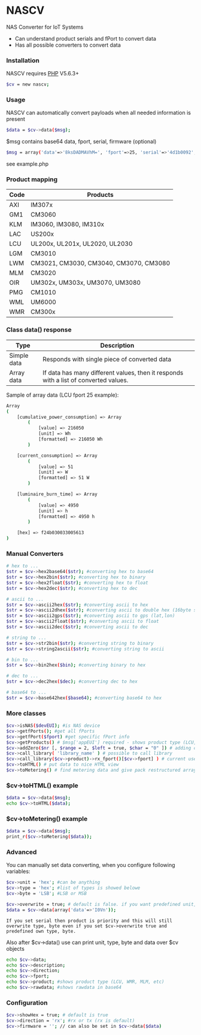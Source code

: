 # NASCV

NAS Converter for IoT Systems

  - Can understand product serials and fPort to convert data
  - Has all possible converters to convert data

### Installation

NASCV requires [PHP](http://php.net/) V5.6.3+

```sh
$cv = new nascv;
```

### Usage

NASCV can automatically convert payloads when all needed information is present
```sh
$data = $cv->data($msg);
```
$msg contains base64 data, fport, serial, firmware (optional)
```sh
$msg = array('data'=>'8ksDADMAVhM=', 'fport'=>25, 'serial'=>'4d1b0092', 'firmware'=>'7.0')
```

see example.php

### Product mapping

| Code | Products |
| ------ | ------ |
| AXI | IM307x |
| GM1 | CM3060 |
| KLM | IM3060, IM3080, IM310x |
| LAC | US200x |
| LCU | UL200x, UL201x, UL2020, UL2030 |
| LGM | CM3010 |
| LWM | CM3021, CM3030, CM3040, CM3070, CM3080 |
| MLM | CM3020 |
| OIR | UM302x, UM303x, UM3070, UM3080 |
| PMG | CM1010 |
| WML | UM6000 |
| WMR | CM300x |

### Class data() response

| Type | Description |
| ------ | ------ |
| Simple data | Responds with single piece of converted data |
| Array data | If data has many different values, then it responds with a list of converted values.  |

Sample of array data (LCU fport 25 example):
```sh
Array
(
    [cumulative_power_consumption] => Array
        (
            [value] => 216050
            [unit] => Wh
            [formatted] => 216050 Wh
        )

    [current_consumption] => Array
        (
            [value] => 51
            [unit] => W
            [formatted] => 51 W
        )

    [luminaire_burn_time] => Array
        (
            [value] => 4950
            [unit] => h
            [formatted] => 4950 h
        )

    [hex] => f24b030033005613
)
```

### Manual Converters

```sh
# hex to ...
$str = $cv->hex2base64($str); #converting hex to base64
$str = $cv->hex2bin($str); #converting hex to binary
$str = $cv->hex2float($str); #converting hex to float
$str = $cv->hex2dec($str); #converting hex to dec

# ascii to ...
$str = $cv->ascii2hex($str); #converting ascii to hex
$str = $cv->ascii2dhex($str); #converting ascii to double hex (16byte split to 8bytes)
$str = $cv->ascii2gps($str); #converting ascii to gps (lat,lon)
$str = $cv->ascii2float($str); #converting ascii to float 
$str = $cv->ascii2dec($str); #converting ascii to dec

# string to ...
$str = $cv->str2bin($str); #converting string to binary
$str = $cv->string2ascii($str); #converting string to ascii

# bin to ...
$str = $cv->bin2hex($bin); #converting binary to hex

# dec to ...
$str = $cv->dec2hex($dec); #converting dec to hex

# base64 to ...
$str = $cv->base642hex($base64); #converting base64 to hex
```

### More classes

```sh
$cv->isNAS($devEUI); #is NAS device
$cv->getfPorts(); #get all fPorts
$cv->getfPort($fport) #get specific fPort info
$cv->getProducts() # $msg['appEUI'] required - shows product type (LCU, WMR, MLM, etc)
$cv->addZero($nr [, $range = 2, $left = true, $char = "0" ]) # adding characters before or after $str
$cv->call_library( 'library_name' ) # possible to call library
$cv->call_library($cv->product)->rx_fport()[$cv->fport] ) # current used library structure
$cv->toHTML() # put data to nice HTML view
$cv->toMetering() # find metering data and give pack restructured array
```

### $cv->toHTML() example

```sh
$data = $cv->data($msg);
echo $cv->toHTML($data);
```

### $cv->toMetering() example

```sh
$data = $cv->data($msg);
print_r($cv->toMetering($data));
```

### Advanced

You can manually set data converting, when you configure following variables:
```sh
$cv->unit = 'hex'; #can be anything
$cv->type = 'hex'; #list of types is showed belowe
$cv->byte = 'LSB'; #LSB or MSB

$cv->overwrite = true; # default is false. if you want predefined unit, type and byte then set true
$data = $cv->data(array('data'=>'I0Vn'));
```
`If you set serial then product is priority and this will still overwrite type, byte even if you set $cv->overwrite true and predefined own type, byte.`

Also after $cv->data() use can print unit, type, byte and data over $cv objects
```sh
echo $cv->data;
echo $cv->description;
echo $cv->direction;
echo $cv->fport;
echo $cv->product; #shows product type (LCU, WMR, MLM, etc)
echo $cv->rawdata; #shows rawdata in base64
```

### Configuration
```sh
$cv->showHex = true; # default is true
$cv->direction = 'rx'; #rx or tx (rx is default)
$cv->firmware = ''; // can also be set in $cv->data($data)
```
